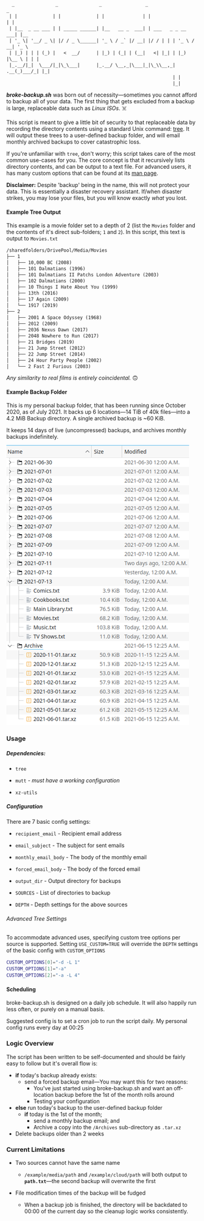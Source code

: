 ```
  _               _               _                _                     _
 | |             | |             | |              | |                   | |
 | |__  _ __ ___ | | _____ ______| |__   __ _  ___| | ___   _ _ __   ___| |__
 | '_ \| '__/ _ \| |/ / _ \______| '_ \ / _` |/ __| |/ / | | | '_ \ / __| '_ \
 | |_) | | | (_) |   <  __/      | |_) | (_| | (__|   <| |_| | |_) |\__ \ | | |
 |_.__/|_|  \___/|_|\_\___|      |_.__/ \__,_|\___|_|\_\\__,_| .__(_)___/_| |_|
                                                             | |
                                                             |_|
```
***broke-backup.sh*** was born out of necessity—sometimes you cannot afford to backup all of your data. The first thing that gets excluded from a backup is large, replaceable data such as *Linux ISOs*. :skull_and_crossbones:

This script is meant to give a little bit of security to that replaceable data by recording the directory contents using a standard Unix command: [tree](http://mama.indstate.edu/users/ice/tree/). It will output these trees to a user-defined backup folder, and will email monthly archived backups to cover catastrophic loss.

If you're unfamiliar with `tree`, don't worry; this script takes care of the most common use-cases for you. The core concept is that it recursively lists directory contents, and can be output to a text file. For advanced users, it has many custom options that can be found at its [man page](http://mama.indstate.edu/users/ice/tree/tree.1.html). 

**Disclaimer:** Despite 'backup' being in the name, this will not protect your data. This is essentially a disaster recovery assistant. If/when disaster strikes, you may lose your files, but you will know exactly *what* you lost.

#### Example Tree Output

This example is a movie folder set to a depth of 2 (list the `Movies` folder and the contents of it's direct sub-folders; `1` and `2`). In this script, this text is output to `Movies.txt`

```
/sharedfolders/DrivePool/Media/Movies
├── 1
│   ├── 10,000 BC (2008)
│   ├── 101 Dalmatians (1996)
│   ├── 101 Dalmatians II Patchs London Adventure (2003)
│   ├── 102 Dalmatians (2000)
│   ├── 10 Things I Hate About You (1999)
│   ├── 13th (2016)
│   ├── 17 Again (2009)
│   └── 1917 (2019)
├── 2
│   ├── 2001 A Space Odyssey (1968)
│   ├── 2012 (2009)
│   ├── 2036 Nexus Dawn (2017)
│   ├── 2048 Nowhere to Run (2017)
│   ├── 21 Bridges (2019)
│   ├── 21 Jump Street (2012)
│   ├── 22 Jump Street (2014)
│   ├── 24 Hour Party People (2002)
│   └── 2 Fast 2 Furious (2003)
```

*Any similarity to real films is entirely coincidental.* :upside_down_face: 

#### Example Backup Folder

This is my personal backup folder, that has been running since October 2020, as of July 2021. It backs up 6 locations—14 TiB of 40k files—into a 4.2 MiB Backup directory. A single archived backup is ~60 KiB.

It keeps 14 days of live (uncompressed) backups, and archives monthly backups indefinitely. 

![broke-backup-output.png](broke-backup-output.png)

### Usage

##### Dependencies:

- `tree`

- `mutt` - *must have a working configuration*

- `xz-utils`

##### Configuration

There are 7 basic config settings:

- `recipient_email` - Recipient email address

- `email_subject` - The subject for sent emails

- `monthly_email_body` - The body of the monthly email

- `forced_email_body` - The body of the forced email

- `output_dir` - Output directory for backups

- `SOURCES` - List of directories to backup 

- `DEPTH` - Depth settings for the above sources

###### Advanced Tree Settings

To accommodate advanced uses, specifying custom tree options per source is supported.
Setting `USE_CUSTOM=TRUE` will override the `DEPTH` settings of the basic config with `CUSTOM_OPTIONS`

```bash
CUSTOM_OPTIONS[0]="-d -L 1"
CUSTOM_OPTIONS[1]="-a"
CUSTOM_OPTIONS[2]="-a -L 4"
```

#### Scheduling

broke-backup.sh is designed on a daily job schedule. It will also happily run less often, or purely on a manual basis.

Suggested config is to set a cron job to run the script daily. My personal config runs every day at 00:25

### Logic Overview

The script has been written to be self-documented and should be fairly easy to follow but it's overall flow is:

- **if** today's backup already exists:
  - send a forced backup email—You may want this for two reasons:
    - You've just started using broke-backup.sh and want an off-location backup before the 1st of the month rolls around
    - Testing your configuration
- **else** run today's backup to the user-defined backup folder
  - **if** today is the 1st of the month;
    - send a monthly backup email; and
    - Archive a copy into the `/Archives` sub-directory as `.tar.xz`
- Delete backups older than 2 weeks

### Current Limitations

- Two sources cannot have the same name
  
  - `/example/media/path` and `/example/cloud/path` will both output to **`path.txt`**—the second backup will overwrite the first

- File modification times of the backup will be fudged
  
  - When a backup job is finished, the directory will be backdated to 00:00 of the current day so the cleanup logic works consistently. 
